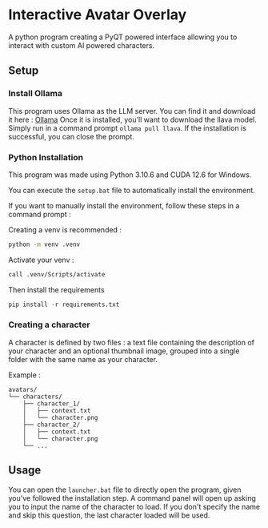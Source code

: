 # Interactive Avatar Overlay

A python program creating a PyQT powered interface allowing you to interact with custom AI powered characters.

## Setup

### Install Ollama

This program uses Ollama as the LLM server. You can find it and download it here : [Ollama](https://ollama.com/download)
Once it is installed, you'll want to download the llava model.
Simply run in a command prompt `ollama pull llava`.
If the installation is successful, you can close the prompt.

### Python Installation

This program was made using Python 3.10.6 and CUDA 12.6 for Windows.

You can execute the `setup.bat` file to automatically install the environment.

If you want to manually install the environment, follow these steps in a command prompt :

Creating a venv is recommended :

```bash
python -m venv .venv
```

Activate your venv :

```bash
call .venv/Scripts/activate
```

Then install the requirements

```python
pip install -r requirements.txt
```

### Creating a character

A character is defined by two files : a text file containing the description of your character and an optional thumbnail image, grouped into a single folder with the same name as your character.

Example :

```file
avatars/
└── characters/
    ├── character_1/
    │   ├── context.txt
    │   └── character.png
    ├── character_2/
    │   ├── context.txt
    │   └── character.png
    └── ...
```

## Usage

You can open the `launcher.bat` file to directly open the program, given you've followed the installation step.
A command panel will open up asking you to input the name of the character to load. If you don't specify the name and skip this question, the last character loaded will be used.
